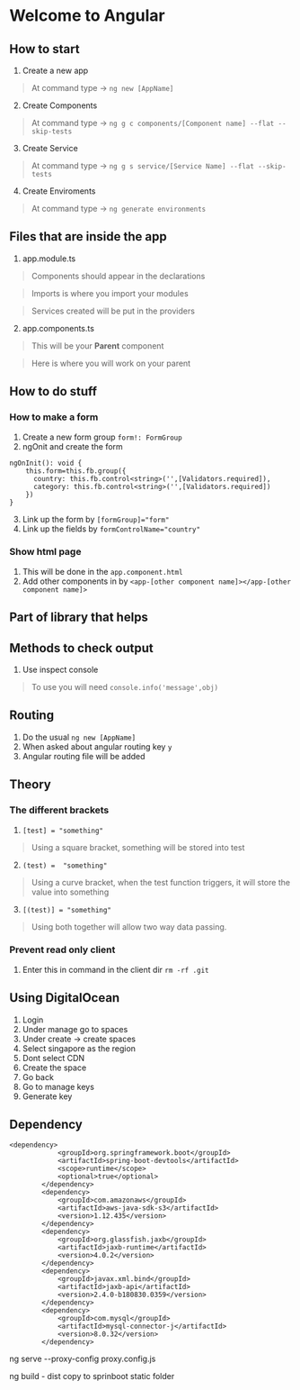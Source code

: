 # Welcome to Angular

## How to start
1. Create a new app
> At command type -> `ng new [AppName]`

2. Create Components
> At command type -> `ng g c components/[Component name] --flat --skip-tests`

3. Create Service
> At command type -> `ng g s service/[Service Name] --flat --skip-tests`

4. Create Enviroments
> At command type -> `ng generate environments`

## Files that are inside the app
1. app.module.ts
> Components should appear in the declarations

> Imports is where you import your modules

> Services created will be put in the providers

2. app.components.ts
> This will be your **Parent** component

> Here is where you will work on your parent

## How to do stuff

### How to make a form
1. Create a new form group `form!: FormGroup`
2. ngOnit and create the form
```
ngOnInit(): void {
    this.form=this.fb.group({
      country: this.fb.control<string>('',[Validators.required]),
      category: this.fb.control<string>('',[Validators.required])
    })
}
```
3. Link up the form by `[formGroup]="form"`
4. Link up the fields by `formControlName="country"`

### Show html page
1. This will be done in the `app.component.html`
2. Add other components in by `<app-[other component name]></app-[other component name]>`

## Part of library that helps


## Methods to check output
1. Use inspect console
> To use you will need `console.info('message',obj)`

## Routing
1. Do the usual `ng new [AppName]`
2. When asked about angular routing key `y`
3. Angular routing file will be added

## Theory

### The different brackets
1. `[test] = "something" `
> Using a square bracket, something will be stored into test
2. `(test) =  "something"`
> Using a curve bracket, when the test function triggers, it will store the value into something
3. `[(test)] = "something"` 
> Using both together will allow two way data passing.

### Prevent read only client
1. Enter this in command in the client dir `rm -rf .git`

## Using DigitalOcean
1. Login
2. Under manage go to spaces
3. Under create -> create spaces
4. Select singapore as the region
5. Dont select CDN
6. Create the space
7. Go back
8. Go to manage keys
9. Generate key

## Dependency
```
<dependency>
			<groupId>org.springframework.boot</groupId>
			<artifactId>spring-boot-devtools</artifactId>
			<scope>runtime</scope>
			<optional>true</optional>
		</dependency>
		<dependency>
            <groupId>com.amazonaws</groupId>
            <artifactId>aws-java-sdk-s3</artifactId>
            <version>1.12.435</version>
        </dependency>
		<dependency>
			<groupId>org.glassfish.jaxb</groupId>
			<artifactId>jaxb-runtime</artifactId>
			<version>4.0.2</version>
		</dependency>
		<dependency>
			<groupId>javax.xml.bind</groupId>
			<artifactId>jaxb-api</artifactId>
			<version>2.4.0-b180830.0359</version>
		</dependency>
		<dependency>
            <groupId>com.mysql</groupId>
            <artifactId>mysql-connector-j</artifactId>
            <version>8.0.32</version>
        </dependency>
```


ng serve --proxy-config proxy.config.js


ng build - dist copy to sprinboot static folder